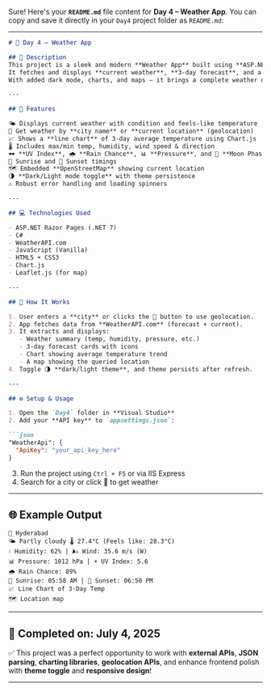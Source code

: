 Sure! Here's your **`README.md`** file content for **Day 4 – Weather App**. You can copy and save it directly in your `Day4` project folder as `README.md`:

---

````markdown
# 📅 Day 4 – Weather App

## 📝 Description  
This project is a sleek and modern **Weather App** built using **ASP.NET Razor Pages** and the **WeatherAPI**.  
It fetches and displays **current weather**, **3-day forecast**, and a **temperature trend chart**, supporting both **manual city search** and **geolocation-based weather**.  
With added dark mode, charts, and maps — it brings a complete weather dashboard to life!

---

## 🚀 Features

🌤️ Displays current weather with condition and feels-like temperature  
📍 Get weather by **city name** or **current location** (geolocation)  
📈 Shows a **line chart** of 3-day average temperature using Chart.js  
🌡️ Includes max/min temp, humidity, wind speed & direction  
🕶️ **UV Index**, 🌧️ **Rain Chance**, 📊 **Pressure**, and 🌙 **Moon Phase**  
🌅 Sunrise and 🌇 Sunset timings  
🗺️ Embedded **OpenStreetMap** showing current location  
🌗 **Dark/Light mode toggle** with theme persistence  
⚠️ Robust error handling and loading spinners  

---

## 💻 Technologies Used

- ASP.NET Razor Pages (.NET 7)  
- C#  
- WeatherAPI.com  
- JavaScript (Vanilla)  
- HTML5 + CSS3  
- Chart.js  
- Leaflet.js (for map)

---

## 📂 How It Works

1. User enters a **city** or clicks the 📍 button to use geolocation.  
2. App fetches data from **WeatherAPI.com** (forecast + current).  
3. It extracts and displays:
   - Weather summary (temp, humidity, pressure, etc.)
   - 3-day forecast cards with icons
   - Chart showing average temperature trend
   - A map showing the queried location  
4. Toggle 🌗 **dark/light theme**, and theme persists after refresh.

---

## ⚙️ Setup & Usage

1. Open the `Day4` folder in **Visual Studio**  
2. Add your **API key** to `appsettings.json`:

```json
"WeatherApi": {
  "ApiKey": "your_api_key_here"
}
````

3. Run the project using `Ctrl + F5` or via IIS Express
4. Search for a city or click 📍 to get weather

---

## 🌐 Example Output

```
📍 Hyderabad
🌤️ Partly cloudy 🌡️ 27.4°C (Feels like: 28.3°C)
💧 Humidity: 62% | 🌬️ Wind: 35.6 m/s (W)
📊 Pressure: 1012 hPa | ☀️ UV Index: 5.6
🌧️ Rain Chance: 89%
🌅 Sunrise: 05:58 AM | 🌇 Sunset: 06:50 PM
📈 Line Chart of 3-Day Temp
🗺️ Location map
```

---

## 📌 Completed on: July 4, 2025

✅ This project was a perfect opportunity to work with **external APIs**, **JSON parsing**, **charting libraries**, **geolocation APIs**, and enhance frontend polish with **theme toggle** and **responsive design**!

---
